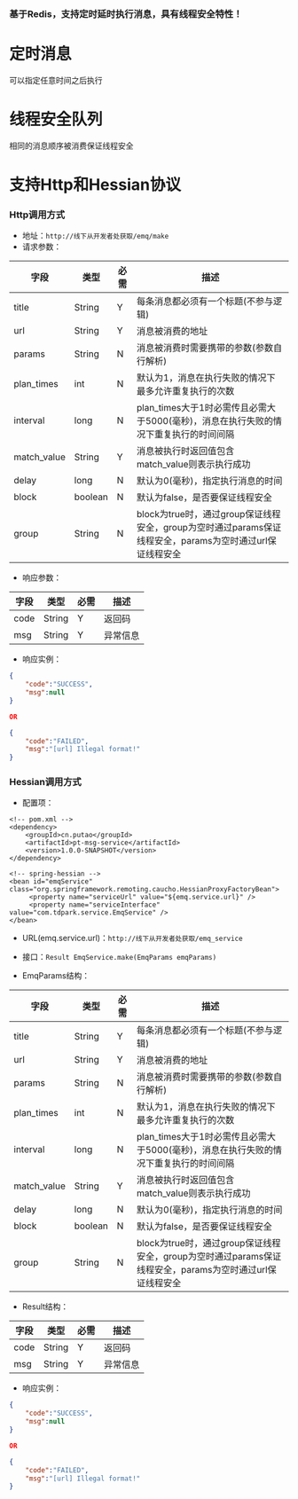 ### 基于Redis，支持定时延时执行消息，具有线程安全特性！

# 定时消息
可以指定任意时间之后执行

# 线程安全队列
相同的消息顺序被消费保证线程安全

# 支持Http和Hessian协议

### Http调用方式
- 地址：`http://线下从开发者处获取/emq/make`
- 请求参数：

|字段|类型|必需|描述|
| --- | --- | --- | --- |
|title|String|Y|每条消息都必须有一个标题(不参与逻辑)|
|url|String|Y|消息被消费的地址|
|params|String|N|消息被消费时需要携带的参数(参数自行解析)|
|plan_times|int|N|默认为1，消息在执行失败的情况下最多允许重复执行的次数|
|interval|long|N|plan_times大于1时必需传且必需大于5000(毫秒)，消息在执行失败的情况下重复执行的时间间隔|
|match_value|String|Y|消息被执行时返回值包含match_value则表示执行成功|
|delay|long|N|默认为0(毫秒)，指定执行消息的时间|
|block|boolean|N|默认为false，是否要保证线程安全|
|group|String|N|block为true时，通过group保证线程安全，group为空时通过params保证线程安全，params为空时通过url保证线程安全|

- 响应参数：

|字段|类型|必需|描述|
| --- | --- | --- | --- |
|code|String|Y|返回码|
|msg|String|Y|异常信息|

- 响应实例：

```json
{
	"code":"SUCCESS",
	"msg":null
}

OR

{
	"code":"FAILED",
	"msg":"[url] Illegal format!"
}
```
### Hessian调用方式
- 配置项：

```
<!-- pom.xml -->
<dependency>
	<groupId>cn.putao</groupId>
	<artifactId>pt-msg-service</artifactId>
	<version>1.0.0-SNAPSHOT</version>
</dependency>

<!-- spring-hessian -->
<bean id="emqService" class="org.springframework.remoting.caucho.HessianProxyFactoryBean">
     <property name="serviceUrl" value="${emq.service.url}" />
     <property name="serviceInterface" value="com.tdpark.service.EmqService" />
</bean>
```
- URL(emq.service.url)：`http://线下从开发者处获取/emq_service`
- 接口：`Result EmqService.make(EmqParams emqParams)`

- EmqParams结构：

|字段|类型|必需|描述|
| --- | --- | --- | --- |
|title|String|Y|每条消息都必须有一个标题(不参与逻辑)|
|url|String|Y|消息被消费的地址|
|params|String|N|消息被消费时需要携带的参数(参数自行解析)|
|plan_times|int|N|默认为1，消息在执行失败的情况下最多允许重复执行的次数|
|interval|long|N|plan_times大于1时必需传且必需大于5000(毫秒)，消息在执行失败的情况下重复执行的时间间隔|
|match_value|String|Y|消息被执行时返回值包含match_value则表示执行成功|
|delay|long|N|默认为0(毫秒)，指定执行消息的时间|
|block|boolean|N|默认为false，是否要保证线程安全|
|group|String|N|block为true时，通过group保证线程安全，group为空时通过params保证线程安全，params为空时通过url保证线程安全|

- Result结构：

|字段|类型|必需|描述|
| --- | --- | --- | --- |
|code|String|Y|返回码|
|msg|String|Y|异常信息|

- 响应实例：

```json
{
	"code":"SUCCESS",
	"msg":null
}

OR

{
	"code":"FAILED",
	"msg":"[url] Illegal format!"
}
```
